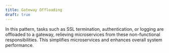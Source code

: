 ```yaml
---
title: Gateway Offloading
draft: true
---
```


In this pattern, tasks such as SSL termination, authentication, or logging are offloaded to a gateway, relieving microservices from these non-functional responsibilities. This simplifies microservices and enhances overall system performance.

<!--more-->